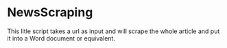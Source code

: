 # NewsScraping

This litle script takes a url as input and will scrape the whole article and put it into a Word document or equivalent.

